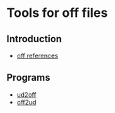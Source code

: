 # Tools for off files

## Introduction
* [off references](http://www.geomview.org/docs/html/OFF.html)

## Programs
* [ud2off](ud2off.awk)
* [off2ud](off2ud.awk)
